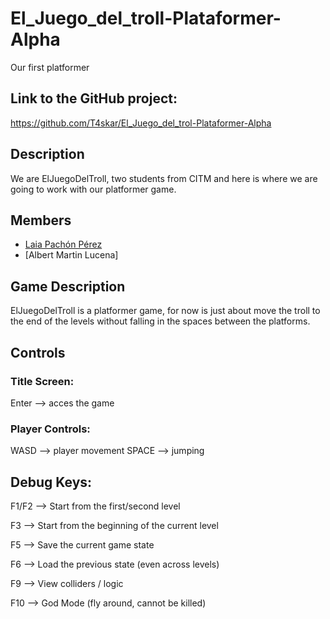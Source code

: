 # El_Juego_del_troll-Plataformer-Alpha

Our first platformer

## Link to the GitHub project:
https://github.com/T4skar/El_Juego_del_trol-Plataformer-Alpha

## Description
We are ElJuegoDelTroll, two students from CITM and here is where we are going to work with our platformer game.

## Members
* [Laia Pachón Pérez](https://github.com/laiapachon)
* [Albert Martin Lucena]

## Game Description
ElJuegoDelTroll is a platformer game, for now is just about move the troll to the end of the levels without falling in the spaces between the platforms.

## Controls


### Title Screen:
   Enter --> acces the game
   
### Player Controls:
   WASD --> player movement
   SPACE --> jumping
   
## Debug Keys:
   F1/F2 --> Start from the first/second level
   
   F3 --> Start from the beginning of the current level
   
   F5 --> Save the current game state
   
   F6 --> Load the previous state (even across levels)
   
   F9 --> View colliders / logic
   
   F10 --> God Mode (fly around, cannot be killed)
   

